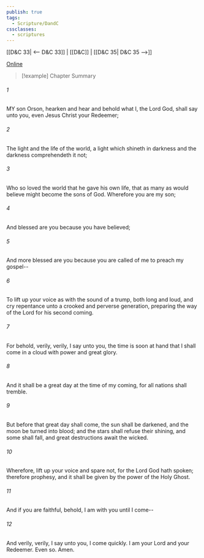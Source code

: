 ```yaml
---
publish: true
tags:
  - Scripture/DandC
cssclasses:
  - scriptures
---
```

[[D&C 33| <-- D&C 33]] | [[D&C]] | [[D&C 35| D&C 35 -->]]

[Online](https://churchofjesuschrist.org/study/scriptures/dc-testament/dc/34?lang=eng)

>[!example] Chapter Summary
>
###### 1
MY son Orson, hearken and hear and behold what I, the Lord God, shall say unto you, even Jesus Christ your Redeemer;
###### 2
The light and the life of the world, a light which shineth in darkness and the darkness comprehendeth it not;
###### 3
Who so loved the world that he gave his own life, that as many as would believe might become the sons of God. Wherefore you are my son;
###### 4
And blessed are you because you have believed;
###### 5
And more blessed are you because you are called of me to preach my gospel--
###### 6
To lift up your voice as with the sound of a trump, both long and loud, and cry repentance unto a crooked and perverse generation, preparing the way of the Lord for his second coming.
###### 7
For behold, verily, verily, I say unto you, the time is soon at hand that I shall come in a cloud with power and great glory.
###### 8
And it shall be a great day at the time of my coming, for all nations shall tremble.
###### 9
But before that great day shall come, the sun shall be darkened, and the moon be turned into blood; and the stars shall refuse their shining, and some shall fall, and great destructions await the wicked.
###### 10
Wherefore, lift up your voice and spare not, for the Lord God hath spoken; therefore prophesy, and it shall be given by the power of the Holy Ghost.
###### 11
And if you are faithful, behold, I am with you until I come--
###### 12
And verily, verily, I say unto you, I come quickly. I am your Lord and your Redeemer. Even so. Amen.




